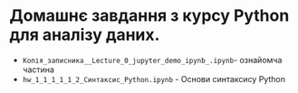 # Домашнє завдання з курсу Python для аналізу даних. 
- `Копія_записника__Lecture_0_jupyter_demo_ipynb_.ipynb`- ознайомча частина
- `hw_1_1_1_1_1_2_Cинтаксис_Python.ipynb` - Основи синтаксису Python

